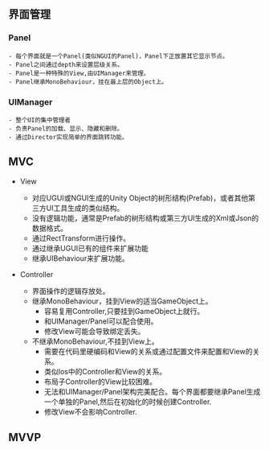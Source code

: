 ## 界面管理
### Panel
    - 每个界面就是一个Panel(类似NGUI的Panel)，Panel下正放置其它显示节点。
    - Panel之间通过depth来设置层级关系。
    - Panel是一种特殊的View,由UIManager来管理。
    - Panel继承MonoBehaviour，挂在最上层的Object上。
### UIManager
    - 整个UI的集中管理者
    - 负责Panel的加载、显示、隐藏和删除。
    - 通过Director实现简单的界面跳转功能。
    
## MVC
   - View
     - 对应UGUI或NGUI生成的Unity Object的树形结构(Prefab)，或者其他第三方UI工具生成的类似结构。
     - 没有逻辑功能，通常是Prefab的树形结构或第三方UI生成的Xml或Json的数据格式。
     - 通过RectTransform进行操作。
     - 通过继承UGUI已有的组件来扩展功能
     - 继承UIBehaviour来扩展功能。
     
   - Controller
     - 界面操作的逻辑存放处。
     - 继承MonoBehaviour，挂到View的适当GameObject上。
       - 容易复用Controller,只要挂到GameObject上就行。
       - 和UIManager/Panel可以配合使用。
       - 修改View可能会导致绑定丢失。
     - 不继承MonoBehaviour,不挂到View上。
       - 需要在代码里硬编码和View的关系或通过配置文件来配置和View的关系。
       - 类似Ios中的Controller和View的关系。
       - 布局子Controller的View比较困难。
       - 无法和UIManager/Panel架构完美配合。每个界面都要继承Panel生成一个单独的Panel,然后在初始化的时候创建Controller.
       - 修改View不会影响Controller.
## MVVP
